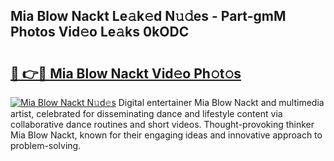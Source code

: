 ## Mia Blow Nackt Le𝚊k𝚎d N𝚞𝚍es - Part-gmM Photos Vid𝚎o Le𝚊ks 0kODC

# <h2><a href="http://fb2cxq5.evod.top/?m=Mia+Blow+Nackt">🔗 👉🔴 Mia Blow Nackt Vid𝚎o Ph𝚘t𝚘s</a></h2>

[![Mia Blow Nackt N𝚞d𝚎s](https://i.imgur.com/8V9OHl7.gif)](http://fb2cxq5.evod.top/?m=Mia+Blow+Nackt)
Digital entertainer Mia Blow Nackt and multimedia artist, celebrated for disseminating dance and lifestyle content via collaborative dance routines and short videos. Thought-provoking thinker Mia Blow Nackt, known for their engaging ideas and innovative approach to problem-solving. 
